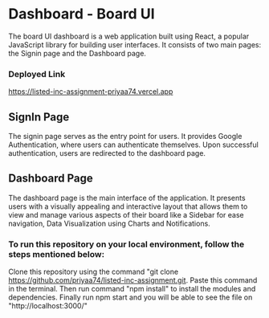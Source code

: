 # Dashboard - Board UI
The board UI dashboard is a web application built using React, a popular JavaScript library for building user interfaces. It consists of two main pages: the Signin page and the Dashboard page.
### Deployed Link 
https://listed-inc-assignment-priyaa74.vercel.app 

## SignIn Page 
The signin page serves as the entry point for users. It provides Google Authentication, where users can authenticate themselves. Upon successful authentication, users are redirected to the dashboard page.

## Dashboard Page
The dashboard page is the main interface of the application. It presents users with a visually appealing and interactive layout that allows them to view and manage various aspects of their board like a Sidebar for ease navigation, Data Visualization using Charts and Notifications.

### To run this repository on your local environment, follow the steps mentioned below:
Clone this repository using the command "git clone https://github.com/priyaa74/listed-inc-assignment.git. Paste this command in the terminal.
Then run command "npm install" to install the modules and dependencies.
Finally run npm start and you will be able to see the file on "http://localhost:3000/"
